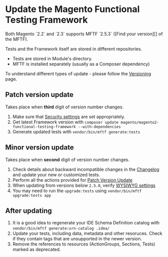 # Update the Magento Functional Testing Framework

<div class="bs-callout bs-callout-info" markdown="1">
Both Magento `2.2` and `2.3` supports MFTF `2.5.3` ([Find your version][] of the MFTF).
</div>

Tests and the Framework itself are stored in different repositories.

*  Tests are stored in Module's directory.
*  MFTF is installed separately (usually as a Composer dependency)

To understand different types of update - please follow the [Versioning][] page.

## Patch version update

Takes place when **third** digit of version number changes.

1. Make sure that [Security settings][] are set appropriately.
1. Get latest Framework version with `composer update magento/magento2-functional-testing-framework --with-dependencies`
1. Generate updated tests with `vendor/bin/mftf generate:tests`

## Minor version update

Takes place when **second** digit of version number changes.

1. Check details about backward incompatible changes in the [Changelog][] and update your new or customized tests.
1. Perform all the actions provided for [Patch Version Update][]
1. When updating from versions below `2.5.0`, verify [WYSIWYG settings][]
1. You may need to run the `upgrade:tests` using `vendor/bin/mftf upgrade:tests app`

## After updating

1. It is a good idea to regenerate your IDE Schema Definition catalog with `vendor/bin/mftf generate:urn-catalog .idea/`
1. Update your tests, including data, metadata and other resoruces. Check if they contain tags that are unsupported in the newer version.
1. Remove the references to resources (ActionGroups, Sections, Tests) marked as deprecated.

<!-- Link Definitions -->
[Changelog]: https://github.com/magento/magento2-functional-testing-framework/blob/master/CHANGELOG.md
[WYSIWYG settings]: getting-started.md#wysiwyg-settings
[Security settings]: getting-started.md#security-settings
[Find your version]: introduction.md#find-your-mftf-version
[Versioning]: versioning.md#versioning-policy
[Patch Version Update]: #patch-version-update
